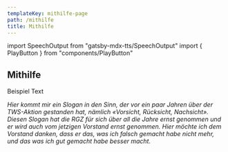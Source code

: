 ```yaml
---
templateKey: mithilfe-page
path: /mithilfe
title: Mithilfe
---
```

import SpeechOutput from "gatsby-mdx-tts/SpeechOutput"
import { PlayButton } from "components/PlayButton"

<SpeechOutput id="ueberuns-page-teil2" customPlayButton={PlayButton}>

## Mithilfe

B﻿eispiel Text

*Hier kommt mir ein Slogan in den Sinn, der vor ein paar Jahren über der TWS-Aktion gestanden hat, nämlich «Vorsicht, Rücksicht, Nachsicht». Diesen Slogan hat die RGZ für sich über all die Jahre ernst genommen und er wird auch vom jetzigen Vorstand ernst genommen. Hier möchte ich dem Vorstand danken, dass er das, was ich falsch gemacht habe nicht mehr, und das was ich gut gemacht habe besser macht.*

</SpeechOutput>